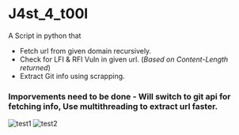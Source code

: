 # J4st_4_t00l
A Script in python that 
- Fetch url from given domain recursively.
- Check for LFI & RFI Vuln in given url. (_Based on Content-Length returned_)
- Extract Git info using scrapping. 
### Imporvements need to be done - Will switch to git api for fetching info, Use multithreading to extract url faster.
![test1](https://user-images.githubusercontent.com/46684645/154522509-6607fc85-e330-4a95-8d72-de11367b2b14.jpg)
![test2](https://user-images.githubusercontent.com/46684645/154522522-57b38b04-8227-4fd6-8727-ea4ffc7f79a8.jpg)
